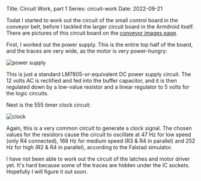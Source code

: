 Title: Circuit Work, part 1
Series: circuit-work
Date: 2022-09-21

Todat I started to work out the circuit of the small control board in the conveyor belt, before I tackled the larger circuit board in the Armdroid itself. There are pictures of this circuit board on the [conveyor images page]({filename}../info/images/conveyor.md).

First, I worked out the power supply. This is the entire top half of the board, and the traces are very wide, as the motor is very power-hungry:

![power supply]({attach}power_supply_circuit.png)

This is just a standard LM7805-or-equivalent DC power supply circuit. The 12 volts AC is rectified and fed into the buffer capacitor, and it is then regulated down by a low-value resistor and a linear regulator to 5 volts for the logic circuits.

Next is the 555 timer clock circuit:

![clock]({attach}555_clock_circuit.png)

Again, this is a very common circuit to generate a clock signal. The chosen values for the resistors cause the circuit to oscillate at 47 Hz for low speed (only R4 connected), 168 Hz for medium speed (R3 & R4 in parallel) and 252 Hz for high (R2 & R4 in parallel), according to the Falstad simulator.

I have not been able to work out the circuit of the latches and motor driver yet. It's hard because some of the traces are hidden under the IC sockets. Hopefully I will figure it out soon.
